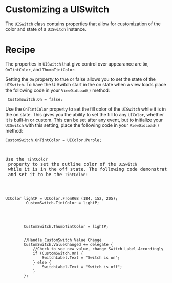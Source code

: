 Customizing a UISwitch
======================

The <code>UISwitch</code> class contains properties that allow for customization of the color and state of a <code>UISwitch</code> instance. 


Recipe
======

The properties in <code>UISwitch</code> that give control over appearance are <code>On</code>, <code>OnTintColor</code>, and <code>ThumbTintColor</code>.



<p>Setting the <code>On</code> property to true or false allows you to set the state of the <code>UISwitch</code>. To have the UISwitch start in the on state when a view loads place the following code in your  <code>ViewDidLoad()</code> method:</p>

<pre><code> CustomSwitch.On = false; </code></pre>

<p>Use the <code>OnTintColor</code> property to set the fill color of the <code>UISwitch</code> while it is in the on state. This gives you the ability to set the fill to any <code>UIColor</code>, whether it is built-in or custom. This can be set after any event, but to initialize your <code>UISwitch</code> with this setting, place the following code in your <code>ViewDidLoad()</code> method: </p>

<pre><code>CustomSwitch.OnTintColor = UIColor.Purple;</code><pre>

<p>Use the <code>TintColor</code> property to set the outline color of the <code>UISwitch</code> while it is in the off state. The following code demonstrates both how to initialize a custom <code>UIColor</code> and set it to be the <code>TintColor</code>: </p> 

<pre><code>UIColor lightP = UIColor.FromRGB (184, 152, 205);
		 CustomSwitch.TintColor = lightP;</code></pre>

			CustomSwitch.ThumbTintColor = lightP;


			//Handle CustomSwitch Value Change 
			CustomSwitch.ValueChanged += delegate {
				//Check to see new value, change Switch Label Accordingly 
				if (CustomSwitch.On) {
					SwitchLabel.Text = "Switch is on";
				} else {
					SwitchLabel.Text = "Switch is off";
				}
			};
